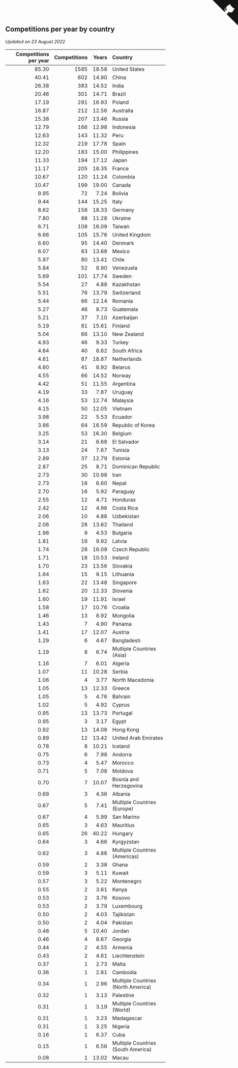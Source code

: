 ## Competitions per year by country

*Updated on 23 August 2022*

| Competitions per year | Competitions | Years | Country |
| ---: | ---: | ---: | :--- |
| 85.30 | 1585 | 18.58 | United States |
| 40.41 | 602 | 14.90 | China |
| 26.38 | 383 | 14.52 | India |
| 20.46 | 301 | 14.71 | Brazil |
| 17.19 | 291 | 16.93 | Poland |
| 16.87 | 212 | 12.56 | Australia |
| 15.38 | 207 | 13.46 | Russia |
| 12.79 | 166 | 12.98 | Indonesia |
| 12.63 | 143 | 11.32 | Peru |
| 12.32 | 219 | 17.78 | Spain |
| 12.20 | 183 | 15.00 | Philippines |
| 11.33 | 194 | 17.12 | Japan |
| 11.17 | 205 | 18.35 | France |
| 10.67 | 120 | 11.24 | Colombia |
| 10.47 | 199 | 19.00 | Canada |
| 9.95 | 72 | 7.24 | Bolivia |
| 9.44 | 144 | 15.25 | Italy |
| 8.62 | 158 | 18.33 | Germany |
| 7.80 | 88 | 11.28 | Ukraine |
| 6.71 | 108 | 16.09 | Taiwan |
| 6.66 | 105 | 15.76 | United Kingdom |
| 6.60 | 95 | 14.40 | Denmark |
| 6.07 | 83 | 13.68 | Mexico |
| 5.97 | 80 | 13.41 | Chile |
| 5.84 | 52 | 8.90 | Venezuela |
| 5.69 | 101 | 17.74 | Sweden |
| 5.54 | 27 | 4.88 | Kazakhstan |
| 5.51 | 76 | 13.79 | Switzerland |
| 5.44 | 66 | 12.14 | Romania |
| 5.27 | 46 | 8.73 | Guatemala |
| 5.21 | 37 | 7.10 | Azerbaijan |
| 5.19 | 81 | 15.61 | Finland |
| 5.04 | 66 | 13.10 | New Zealand |
| 4.93 | 46 | 9.33 | Turkey |
| 4.64 | 40 | 8.62 | South Africa |
| 4.61 | 87 | 18.87 | Netherlands |
| 4.60 | 41 | 8.92 | Belarus |
| 4.55 | 66 | 14.52 | Norway |
| 4.42 | 51 | 11.55 | Argentina |
| 4.19 | 33 | 7.87 | Uruguay |
| 4.16 | 53 | 12.74 | Malaysia |
| 4.15 | 50 | 12.05 | Vietnam |
| 3.98 | 22 | 5.53 | Ecuador |
| 3.86 | 64 | 16.59 | Republic of Korea |
| 3.25 | 53 | 16.30 | Belgium |
| 3.14 | 21 | 6.68 | El Salvador |
| 3.13 | 24 | 7.67 | Tunisia |
| 2.89 | 37 | 12.79 | Estonia |
| 2.87 | 25 | 8.71 | Dominican Republic |
| 2.73 | 30 | 10.98 | Iran |
| 2.73 | 18 | 6.60 | Nepal |
| 2.70 | 16 | 5.92 | Paraguay |
| 2.55 | 12 | 4.71 | Honduras |
| 2.42 | 12 | 4.96 | Costa Rica |
| 2.06 | 10 | 4.86 | Uzbekistan |
| 2.06 | 28 | 13.62 | Thailand |
| 1.98 | 9 | 4.53 | Bulgaria |
| 1.81 | 18 | 9.92 | Latvia |
| 1.74 | 28 | 16.09 | Czech Republic |
| 1.71 | 18 | 10.53 | Ireland |
| 1.70 | 23 | 13.56 | Slovakia |
| 1.64 | 15 | 9.15 | Lithuania |
| 1.63 | 22 | 13.48 | Singapore |
| 1.62 | 20 | 12.33 | Slovenia |
| 1.60 | 19 | 11.91 | Israel |
| 1.58 | 17 | 10.76 | Croatia |
| 1.46 | 13 | 8.92 | Mongolia |
| 1.43 | 7 | 4.90 | Panama |
| 1.41 | 17 | 12.07 | Austria |
| 1.29 | 6 | 4.67 | Bangladesh |
| 1.19 | 8 | 6.74 | Multiple Countries (Asia) |
| 1.16 | 7 | 6.01 | Algeria |
| 1.07 | 11 | 10.28 | Serbia |
| 1.06 | 4 | 3.77 | North Macedonia |
| 1.05 | 13 | 12.33 | Greece |
| 1.05 | 5 | 4.76 | Bahrain |
| 1.02 | 5 | 4.92 | Cyprus |
| 0.95 | 13 | 13.73 | Portugal |
| 0.95 | 3 | 3.17 | Egypt |
| 0.92 | 13 | 14.08 | Hong Kong |
| 0.89 | 12 | 13.42 | United Arab Emirates |
| 0.78 | 8 | 10.21 | Iceland |
| 0.75 | 6 | 7.98 | Andorra |
| 0.73 | 4 | 5.47 | Morocco |
| 0.71 | 5 | 7.08 | Moldova |
| 0.70 | 7 | 10.07 | Bosnia and Herzegovina |
| 0.69 | 3 | 4.36 | Albania |
| 0.67 | 5 | 7.41 | Multiple Countries (Europe) |
| 0.67 | 4 | 5.99 | San Marino |
| 0.65 | 3 | 4.63 | Mauritius |
| 0.65 | 26 | 40.22 | Hungary |
| 0.64 | 3 | 4.66 | Kyrgyzstan |
| 0.62 | 3 | 4.86 | Multiple Countries (Americas) |
| 0.59 | 2 | 3.38 | Ghana |
| 0.59 | 3 | 5.11 | Kuwait |
| 0.57 | 3 | 5.22 | Montenegro |
| 0.55 | 2 | 3.61 | Kenya |
| 0.53 | 2 | 3.76 | Kosovo |
| 0.53 | 2 | 3.79 | Luxembourg |
| 0.50 | 2 | 4.03 | Tajikistan |
| 0.50 | 2 | 4.04 | Pakistan |
| 0.48 | 5 | 10.40 | Jordan |
| 0.46 | 4 | 8.67 | Georgia |
| 0.44 | 2 | 4.55 | Armenia |
| 0.43 | 2 | 4.61 | Liechtenstein |
| 0.37 | 1 | 2.73 | Malta |
| 0.36 | 1 | 2.81 | Cambodia |
| 0.34 | 1 | 2.96 | Multiple Countries (North America) |
| 0.32 | 1 | 3.13 | Palestine |
| 0.31 | 1 | 3.19 | Multiple Countries (World) |
| 0.31 | 1 | 3.23 | Madagascar |
| 0.31 | 1 | 3.25 | Nigeria |
| 0.16 | 1 | 6.37 | Cuba |
| 0.15 | 1 | 6.56 | Multiple Countries (South America) |
| 0.08 | 1 | 13.02 | Macau |


<a href="https://github.com/JustinTimeCuber/wca_statistics" class="github-corner" aria-label="View source on Github"><svg width="80" height="80" viewBox="0 0 250 250" style="fill:#151513; color:#fff; position: absolute; top: 0; border: 0; right: 0;" aria-hidden="true"><path d="M0,0 L115,115 L130,115 L142,142 L250,250 L250,0 Z"></path><path d="M128.3,109.0 C113.8,99.7 119.0,89.6 119.0,89.6 C122.0,82.7 120.5,78.6 120.5,78.6 C119.2,72.0 123.4,76.3 123.4,76.3 C127.3,80.9 125.5,87.3 125.5,87.3 C122.9,97.6 130.6,101.9 134.4,103.2" fill="currentColor" style="transform-origin: 130px 106px;" class="octo-arm"></path><path d="M115.0,115.0 C114.9,115.1 118.7,116.5 119.8,115.4 L133.7,101.6 C136.9,99.2 139.9,98.4 142.2,98.6 C133.8,88.0 127.5,74.4 143.8,58.0 C148.5,53.4 154.0,51.2 159.7,51.0 C160.3,49.4 163.2,43.6 171.4,40.1 C171.4,40.1 176.1,42.5 178.8,56.2 C183.1,58.6 187.2,61.8 190.9,65.4 C194.5,69.0 197.7,73.2 200.1,77.6 C213.8,80.2 216.3,84.9 216.3,84.9 C212.7,93.1 206.9,96.0 205.4,96.6 C205.1,102.4 203.0,107.8 198.3,112.5 C181.9,128.9 168.3,122.5 157.7,114.1 C157.9,116.9 156.7,120.9 152.7,124.9 L141.0,136.5 C139.8,137.7 141.6,141.9 141.8,141.8 Z" fill="currentColor" class="octo-body"></path></svg></a><style>.github-corner:hover .octo-arm{animation:octocat-wave 560ms ease-in-out}@keyframes octocat-wave{0%,100%{transform:rotate(0)}20%,60%{transform:rotate(-25deg)}40%,80%{transform:rotate(10deg)}}@media (max-width:500px){.github-corner:hover .octo-arm{animation:none}.github-corner .octo-arm{animation:octocat-wave 560ms ease-in-out}}</style>
